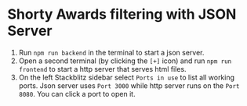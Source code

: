 # Shorty Awards filtering with JSON Server

1. Run `npm run backend` in the terminal to start a json server.
2. Open a second terminal (by clicking the `[+]` icon) and run `npm run frontend` to start a http server that serves html files.
3. On the left Stackblitz sidebar select `Ports in use` to list all working ports. Json server uses `Port 3000` while http server runs on the `Port 8080`. You can click a port to open it.
